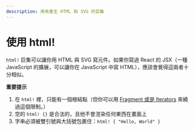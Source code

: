 ```yaml
---
description: 用來產生 HTML 與 SVG 的巨集
---
```


# 使用 html!

`html!` 巨集可以讓你用 HTML 與 SVG 寫元件。如果你寫過 React 的 JSX（一種 JavaScript 的擴展，可以讓你在 JavaScript 中寫 HTML），應該會覺得這兩者十分相似。

**重要提示**

1. 在 `html!` 裡，只能有一個根結點（但你可以用 [Fragment 或是 Iterators](https://yew.rs/docs/concepts/html/lists) 來繞過這個限制。）
2. 空的 `html! {}` 是合法的，且他不會渲染任何東西在畫面上
3. 字串必須被雙引號與大括號包裹住：`html! { "Hello, World" }`
